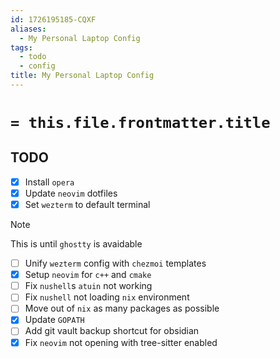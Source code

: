 ```yaml
---
id: 1726195185-CQXF
aliases:
  - My Personal Laptop Config
tags:
  - todo
  - config
title: My Personal Laptop Config
---
```

# `= this.file.frontmatter.title`

## TODO

- [x] Install `opera`
- [x] Update `neovim` dotfiles
- [x] Set `wezterm` to default terminal

> [!NOTE]
> This is until `ghostty` is avaidable

- [ ] Unify `wezterm` config with `chezmoi`
      templates
- [x] Setup `neovim` for `c++` and `cmake`
- [ ] Fix `nushell`s `atuin` not working
- [ ] Fix `nushell` not loading `nix` environment
- [ ] Move out of `nix` as many packages as possible
- [x] Update `GOPATH`
- [ ] Add git vault backup shortcut for obsidian
- [x] Fix `neovim` not opening with tree-sitter enabled
